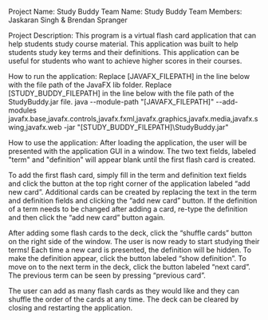 Project Name: Study Buddy
Team Name: Study Buddy
Team Members: Jaskaran Singh & Brendan Spranger

Project Description: This program is a virtual flash card application that can help students study course material. This application was built to help students study key terms and their definitions. This application can be useful for students who want to achieve higher scores in their courses.

How to run the application:
Replace [JAVAFX_FILEPATH] in the line below with the file path of the JavaFX lib folder. Replace [STUDY_BUDDY_FILEPATH] in the line below with the file path of the StudyBuddy.jar file.
java --module-path "[JAVAFX_FILEPATH]" --add-modules javafx.base,javafx.controls,javafx.fxml,javafx.graphics,javafx.media,javafx.swing,javafx.web -jar "[STUDY_BUDDY_FILEPATH]\StudyBuddy.jar"

How to use the application:
After loading the application, the user will be presented with the application GUI in a window. The two text fields, labeled "term" and "definition" will appear blank until the first flash card is created.

To add the first flash card, simply fill in the term and definition text fields and click the button at the top right corner of the application labeled “add new card”. Additional cards can be created by replacing the text in the term and definition fields and clicking the “add new card” button. If the definition of a term needs to be changed after adding a card, re-type the definition and then click the “add new card” button again.

After adding some flash cards to the deck, click the “shuffle cards” button on the right side of the window. The user is now ready to start studying their terms! Each time a new card is presented, the definition will be hidden. To make the definition appear, click the button labeled “show definition”. To move on to the next term in the deck, click the button labeled “next card”. The previous term can be seen by pressing “previous card”.

The user can add as many flash cards as they would like and they can shuffle the order of the cards at any time. The deck can be cleared by closing and restarting the application.